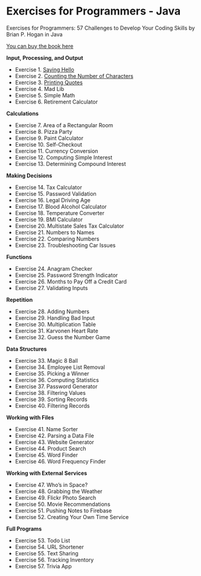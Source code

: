 # Exercises for Programmers -  Java
Exercises for Programmers: 57 Challenges to Develop Your Coding Skills by Brian P. Hogan in Java

[You can buy the book here](https://www.amazon.com/Exercises-Programmers-Challenges-Develop-Coding/dp/1680501224)

**Input, Processing, and Output**
- Exercise 1. [Saying Hello](https://github.com/durimkryeziu/exercises-for-programmers-java/tree/main/saying-hello)
- Exercise 2. [Counting the Number of Characters](https://github.com/durimkryeziu/exercises-for-programmers-java/tree/main/characters-count)
- Exercise 3. [Printing Quotes](https://github.com/durimkryeziu/exercises-for-programmers-java/tree/main/printing-quotes)
- Exercise 4. Mad Lib
- Exercise 5. Simple Math
- Exercise 6. Retirement Calculator

**Calculations**
- Exercise 7. Area of a Rectangular Room
- Exercise 8. Pizza Party
- Exercise 9. Paint Calculator
- Exercise 10. Self-Checkout
- Exercise 11. Currency Conversion
- Exercise 12. Computing Simple Interest
- Exercise 13. Determining Compound Interest

**Making Decisions**
- Exercise 14. Tax Calculator
- Exercise 15. Password Validation
- Exercise 16. Legal Driving Age
- Exercise 17. Blood Alcohol Calculator
- Exercise 18. Temperature Converter
- Exercise 19. BMI Calculator
- Exercise 20. Multistate Sales Tax Calculator
- Exercise 21. Numbers to Names
- Exercise 22. Comparing Numbers
- Exercise 23. Troubleshooting Car Issues

**Functions**
- Exercise 24. Anagram Checker
- Exercise 25. Password Strength Indicator
- Exercise 26. Months to Pay Off a Credit Card
- Exercise 27. Validating Inputs

**Repetition**
- Exercise 28. Adding Numbers
- Exercise 29. Handling Bad Input
- Exercise 30. Multiplication Table
- Exercise 31. Karvonen Heart Rate
- Exercise 32. Guess the Number Game

**Data Structures**
- Exercise 33. Magic 8 Ball
- Exercise 34. Employee List Removal
- Exercise 35. Picking a Winner
- Exercise 36. Computing Statistics
- Exercise 37. Password Generator
- Exercise 38. Filtering Values
- Exercise 39. Sorting Records
- Exercise 40. Filtering Records

**Working with Files**
- Exercise 41. Name Sorter
- Exercise 42. Parsing a Data File
- Exercise 43. Website Generator
- Exercise 44. Product Search
- Exercise 45. Word Finder
- Exercise 46. Word Frequency Finder

**Working with External Services**
- Exercise 47. Who’s in Space?
- Exercise 48. Grabbing the Weather
- Exercise 49. Flickr Photo Search
- Exercise 50. Movie Recommendations
- Exercise 51. Pushing Notes to Firebase
- Exercise 52. Creating Your Own Time Service

**Full Programs**
- Exercise 53. Todo List
- Exercise 54. URL Shortener
- Exercise 55. Text Sharing
- Exercise 56. Tracking Inventory
- Exercise 57. Trivia App
